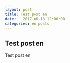 ```yaml
---
layout: post
title: Test post en
date:   2017-06-18 12:00:00
categories: en posts
---
```


## Test post en

Test post en

